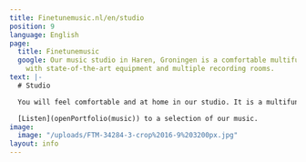 ```yaml
---
title: Finetunemusic.nl/en/studio
position: 9
language: English
page:
  title: Finetunemusic
  google: Our music studio in Haren, Groningen is a comfortable multifunctional workspace
    with state-of-the-art equipment and multiple recording rooms.
text: |-
  # Studio

  You will feel comfortable and at home in our studio. It is a multifunctional workspace with state-of-the-art equipment and multiple recording rooms. We offer entire band recordings, but we provide for smaller recording sessions as well. It will be our pleasure to take care of the mixing of your music and to offer advice concerning music production as such. We can help you work out your compositions and find the right sound for your songs. Whether it’s cinematic arrangements, soulful RnB-productions or experimental beats, versatility is one of our qualities.

  [Listen](openPortfolio(music)) to a selection of our music.
image:
  image: "/uploads/FTM-34284-3-crop%2016-9%203200px.jpg"
layout: info
---
```


